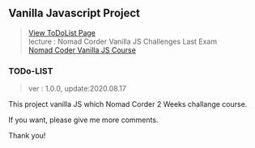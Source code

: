 ## Vanilla Javascript Project

> [View ToDoList Page](https://movie42.github.io/todolist/)  
> lecture : Nomad Corder Vanilla JS Challenges Last Exam  
> [Nomad Coder Vanilla JS Course](https://nomadcoders.co/javascript-for-beginners/lobby)

### TODo-LIST

> ver : 1.0.0, update:2020.08.17

This project vanilla JS which Nomad Corder 2 Weeks challange course.

If you want, please give me more comments.

Thank you!
